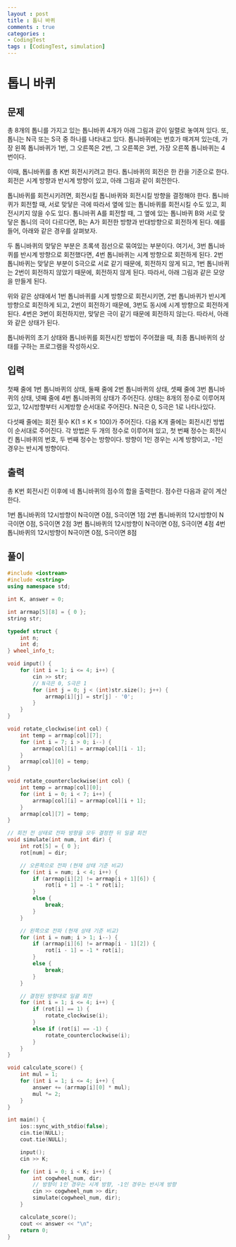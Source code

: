 ```yaml
---
layout : post
title : 톱니 바퀴
comments : true
categories : 
- CodingTest
tags : [CodingTest, simulation]
---
```

# 톱니 바퀴

## 문제
총 8개의 톱니를 가지고 있는 톱니바퀴 4개가 아래 그림과 같이 일렬로 놓여져 있다. 또, 톱니는 N극 또는 S극 중 하나를 나타내고 있다. 톱니바퀴에는 번호가 매겨져 있는데, 가장 왼쪽 톱니바퀴가 1번, 그 오른쪽은 2번, 그 오른쪽은 3번, 가장 오른쪽 톱니바퀴는 4번이다.



이때, 톱니바퀴를 총 K번 회전시키려고 한다. 톱니바퀴의 회전은 한 칸을 기준으로 한다. 회전은 시계 방향과 반시계 방향이 있고, 아래 그림과 같이 회전한다.





톱니바퀴를 회전시키려면, 회전시킬 톱니바퀴와 회전시킬 방향을 결정해야 한다. 톱니바퀴가 회전할 때, 서로 맞닿은 극에 따라서 옆에 있는 톱니바퀴를 회전시킬 수도 있고, 회전시키지 않을 수도 있다. 톱니바퀴 A를 회전할 때, 그 옆에 있는 톱니바퀴 B와 서로 맞닿은 톱니의 극이 다르다면, B는 A가 회전한 방향과 반대방향으로 회전하게 된다. 예를 들어, 아래와 같은 경우를 살펴보자.



두 톱니바퀴의 맞닿은 부분은 초록색 점선으로 묶여있는 부분이다. 여기서, 3번 톱니바퀴를 반시계 방향으로 회전했다면, 4번 톱니바퀴는 시계 방향으로 회전하게 된다. 2번 톱니바퀴는 맞닿은 부분이 S극으로 서로 같기 때문에, 회전하지 않게 되고, 1번 톱니바퀴는 2번이 회전하지 않았기 때문에, 회전하지 않게 된다. 따라서, 아래 그림과 같은 모양을 만들게 된다.



위와 같은 상태에서 1번 톱니바퀴를 시계 방향으로 회전시키면, 2번 톱니바퀴가 반시계 방향으로 회전하게 되고, 2번이 회전하기 때문에, 3번도 동시에 시계 방향으로 회전하게 된다. 4번은 3번이 회전하지만, 맞닿은 극이 같기 때문에 회전하지 않는다. 따라서, 아래와 같은 상태가 된다.



톱니바퀴의 초기 상태와 톱니바퀴를 회전시킨 방법이 주어졌을 때, 최종 톱니바퀴의 상태를 구하는 프로그램을 작성하시오.

## 입력
첫째 줄에 1번 톱니바퀴의 상태, 둘째 줄에 2번 톱니바퀴의 상태, 셋째 줄에 3번 톱니바퀴의 상태, 넷째 줄에 4번 톱니바퀴의 상태가 주어진다. 상태는 8개의 정수로 이루어져 있고, 12시방향부터 시계방향 순서대로 주어진다. N극은 0, S극은 1로 나타나있다.

다섯째 줄에는 회전 횟수 K(1 ≤ K ≤ 100)가 주어진다. 다음 K개 줄에는 회전시킨 방법이 순서대로 주어진다. 각 방법은 두 개의 정수로 이루어져 있고, 첫 번째 정수는 회전시킨 톱니바퀴의 번호, 두 번째 정수는 방향이다. 방향이 1인 경우는 시계 방향이고, -1인 경우는 반시계 방향이다.

## 출력
총 K번 회전시킨 이후에 네 톱니바퀴의 점수의 합을 출력한다. 점수란 다음과 같이 계산한다.

1번 톱니바퀴의 12시방향이 N극이면 0점, S극이면 1점
2번 톱니바퀴의 12시방향이 N극이면 0점, S극이면 2점
3번 톱니바퀴의 12시방향이 N극이면 0점, S극이면 4점
4번 톱니바퀴의 12시방향이 N극이면 0점, S극이면 8점


## 풀이


```cpp
#include <iostream>
#include <cstring>
using namespace std;

int K, answer = 0;

int arrmap[5][8] = { 0 };
string str;

typedef struct {
    int n;
    int d;
} wheel_info_t;

void input() {
    for (int i = 1; i <= 4; i++) {
        cin >> str;
        // N극은 0, S극은 1
        for (int j = 0; j < (int)str.size(); j++) {
            arrmap[i][j] = str[j] - '0';
        }
    }
}

void rotate_clockwise(int col) {
    int temp = arrmap[col][7];
    for (int i = 7; i > 0; i--) {
        arrmap[col][i] = arrmap[col][i - 1];
    }
    arrmap[col][0] = temp;
}

void rotate_counterclockwise(int col) {
    int temp = arrmap[col][0];
    for (int i = 0; i < 7; i++) {
        arrmap[col][i] = arrmap[col][i + 1];
    }
    arrmap[col][7] = temp;
}

// 회전 전 상태로 전파 방향을 모두 결정한 뒤 일괄 회전
void simulate(int num, int dir) {
    int rot[5] = { 0 };
    rot[num] = dir;

    // 오른쪽으로 전파 (현재 상태 기준 비교)
    for (int i = num; i < 4; i++) {
        if (arrmap[i][2] != arrmap[i + 1][6]) {
            rot[i + 1] = -1 * rot[i];
        }
        else {
            break;
        }
    }

    // 왼쪽으로 전파 (현재 상태 기준 비교)
    for (int i = num; i > 1; i--) {
        if (arrmap[i][6] != arrmap[i - 1][2]) {
            rot[i - 1] = -1 * rot[i];
        }
        else {
            break;
        }
    }

    // 결정된 방향대로 일괄 회전
    for (int i = 1; i <= 4; i++) {
        if (rot[i] == 1) {
            rotate_clockwise(i);
        }
        else if (rot[i] == -1) {
            rotate_counterclockwise(i);
        }
    }
}

void calculate_score() {
    int mul = 1;
    for (int i = 1; i <= 4; i++) {
        answer += (arrmap[i][0] * mul);
        mul *= 2;
    }
}

int main() {
    ios::sync_with_stdio(false);
    cin.tie(NULL);
    cout.tie(NULL);

    input();
    cin >> K;

    for (int i = 0; i < K; i++) {
        int cogwheel_num, dir;
        // 방향이 1인 경우는 시계 방향, -1인 경우는 반시계 방향
        cin >> cogwheel_num >> dir;
        simulate(cogwheel_num, dir);
    }

    calculate_score();
    cout << answer << "\n";
    return 0;
}

```